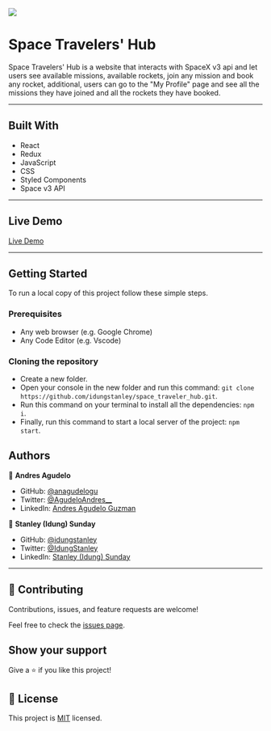 ![](https://img.shields.io/badge/Microverse-blueviolet)

# Space Travelers' Hub

Space Travelers' Hub is a website that interacts with SpaceX v3 api and let users see available missions, available rockets, join any mission and book any rocket, additional, users can go to the "My Profile" page and see all the missions they have joined and all the rockets they have booked.

---

## Built With

- React
- Redux
- JavaScript
- CSS
- Styled Components
- Space v3 API

---

## Live Demo

[Live Demo](https://travelerspacehub.netlify.app/)

---

## Getting Started

To run a local copy of this project follow these simple steps.

### Prerequisites

- Any web browser (e.g. Google Chrome)
- Any Code Editor (e.g. Vscode)

### Cloning the repository

- Create a new folder.
- Open your console in the new folder and run this command: `git clone https://github.com/idungstanley/space_traveler_hub.git`.
- Run this command on your terminal to install all the dependencies: `npm i`.
- Finally, run this command to start a local server of the project: `npm start`.

## Authors

👤 **Andres Agudelo**

- GitHub: [@anagudelogu](https://github.com/anagudelogu)
- Twitter: [@AgudeloAndres\_\_](https://twitter.com/AgudeloAndres__)
- LinkedIn: [Andres Agudelo Guzman](https://linkedin.com/in/aagst)

👤 **Stanley (Idung) Sunday**

- GitHub: [@idungstanley](https://github.com/idungstanley)
- Twitter: [@IdungStanley](https://twitter.com/IdungStanley)
- LinkedIn: [Stanley (Idung) Sunday](https://www.linkedin.com/in/sundaystanley56/)

---

## 🤝 Contributing

Contributions, issues, and feature requests are welcome!

Feel free to check the [issues page](https://github.com/idungstanley/space_traveler_hub/issues).

## Show your support

Give a ⭐️ if you like this project!

## 📝 License

This project is [MIT](./LICENSE) licensed.
